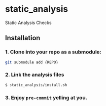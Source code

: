 # static_analysis
Static Analysis Checks

## Installation
### 1. Clone into your repo as a submodule:
```bash
git submodule add {REPO}
```

### 2. Link the analysis files
```bash
$ static_analysis/install.sh
```

### 3. Enjoy ``pre-commit`` yelling at you.
